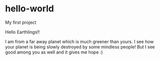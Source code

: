 # hello-world
My first project

Hello Earthlings!!

I am from a far away planet which is much greener than yours.
I see how your planet is being slowly destroyed by some mindless people!
But I see good among you as well and it gives me hope :)
